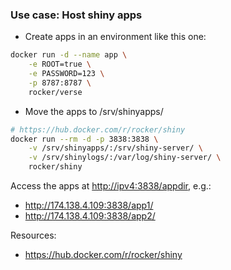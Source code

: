 ### Use case: Host shiny apps

* Create apps in an environment like this one:

```bash
docker run -d --name app \
    -e ROOT=true \
    -e PASSWORD=123 \
    -p 8787:8787 \
    rocker/verse
```

* Move the apps to /srv/shinyapps/

```bash
# https://hub.docker.com/r/rocker/shiny
docker run --rm -d -p 3838:3838 \
    -v /srv/shinyapps/:/srv/shiny-server/ \
    -v /srv/shinylogs/:/var/log/shiny-server/ \
    rocker/shiny
```

Access the apps at <http://ipv4:3838/appdir>, e.g.:

* <http://174.138.4.109:3838/app1/>
* <http://174.138.4.109:3838/app2/>

Resources:

* <https://hub.docker.com/r/rocker/shiny>
